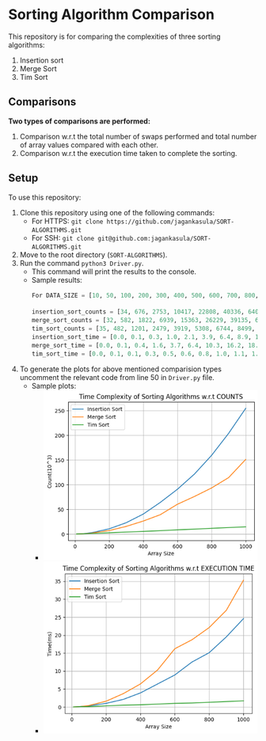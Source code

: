 # Sorting Algorithm Comparison

This repository is for comparing the complexities of three sorting algorithms:

1. Insertion sort
2. Merge Sort
3. Tim Sort

## Comparisons

**Two types of comparisons are performed:**

1. Comparison w.r.t the total number of swaps performed and total number of array values compared with each other.
2. Comparison w.r.t the execution time taken to complete the sorting.

## Setup

To use this repository:

1. Clone this repository using one of the following commands:
    - For HTTPS: `git clone https://github.com/jagankasula/SORT-ALGORITHMS.git`
    - For SSH: `git clone git@github.com:jagankasula/SORT-ALGORITHMS.git`
2. Move to the root directory (`SORT-ALGORITHMS`).
3. Run the command `python3 Driver.py`.
   - This command will print the results to the console.
   - Sample results:
        ```python
        For DATA_SIZE = [10, 50, 100, 200, 300, 400, 500, 600, 700, 800, 900, 1000], the results are

        insertion_sort_counts = [34, 676, 2753, 10417, 22808, 40336, 64064, 90616, 121546, 159337, 204081, 254750]
        merge_sort_counts = [32, 582, 1822, 6939, 15363, 26229, 39135, 60259, 76107, 93322, 114344, 151251]
        tim_sort_counts = [35, 482, 1201, 2479, 3919, 5308, 6744, 8499, 9853, 11537, 13091, 14598]
        insertion_sort_time = [0.0, 0.1, 0.3, 1.0, 2.1, 3.9, 6.4, 8.9, 12.5, 15.1, 19.5, 24.6]
        merge_sort_time = [0.0, 0.1, 0.4, 1.6, 3.7, 6.4, 10.3, 16.2, 18.7, 22.1, 26.9, 35.3]
        tim_sort_time = [0.0, 0.1, 0.1, 0.3, 0.5, 0.6, 0.8, 1.0, 1.1, 1.3, 1.5, 1.7]
4. To generate the plots for above mentioned comparision types uncomment the relevant code from line 50 in `Driver.py` file.
    - Sample plots:
        - ![Alt text](Images/plot_count.png)
        - ![Alt text](Images/plot_time.png)